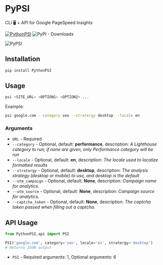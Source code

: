 # PyPSI
CLI 🖥 + API for Google PageSpeed Insights

[![PythonPSI](https://img.shields.io/pypi/v/PythonPSI)](https://pypi.org/project/PythonPSI/) ![PyPI - Downloads](https://img.shields.io/pypi/dm/PythonPSI)

![PyPSI](https://raw.githubusercontent.com/prakhargurunani/PyPSI/main/PyPSI.png)

## Installation
```bash
pip install PythonPSI
```

## Usage
```bash
psi <SITE_URL> <OPTION1> <OPTION2> ...
```

Example:
```bash
psi google.com --category seo --stratergy desktop --locale en
```

### Arguments
- `URL` - Required
- `--category` - Optional, default: **performance**, description: _A Lighthouse category to run; if none are given, only Performance category will be run_
- `--locale` - Optional, default: **en**, description: _The locale used to localize formatted results_
- `--stratergy` - Optional, default: **desktop**, description: _The analysis strategy (desktop or mobile) to use, and desktop is the default_
- `--utm_campaign` - Optional, default: **None**, description: _Campaign name for analytics._
- `--utm_source` - Optional, default: **None**, description: _Campaign source for analytics._
- `--captcha_token` - Optional, default: **None**, description: _The captcha token passed when filling out a captcha._

## API Usage

```python
from PythonPSI.api import PSI

PSI('google.com', category='seo', locale='en', stratergy='desktop')
# Returns JSON output
```
- `PSI` - Required arguments: 1, Optional arguments: 6

